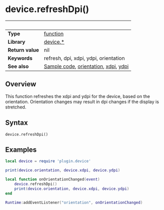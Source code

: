 # device.refreshDpi()

|                      | &nbsp; 
| -------------------- | ---------------------------------------------------------------
| __Type__             | [function](http://docs.coronalabs.com/api/type/Function.html)
| __Library__          | [device.*](Readme.markdown)
| __Return value__     | nil
| __Keywords__         | refresh, dpi, xdpi, ydpi, orientation
| __See also__         | [Sample code](sample.lua), [orientation](orientation.markdown), [xdpi](xdpi.markdown), [ydpi](ydpi.markdown)


## Overview

This function refreshes the xdpi and ydpi for the device, based on the orientation. Orientation changes may result in dpi changes if the display is stretched.


## Syntax

	device.refreshDpi()


## Examples

``````lua
local device = require 'plugin.device'

print(device.orientation, device.xdpi, device.ydpi)

local function onOrientationChanged(event)
	device.refreshDpi()
	print(device.orientation, device.xdpi, device.ydpi)
end

Runtime:addEventListener("orientation", onOrientationChanged)
``````
